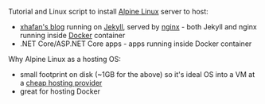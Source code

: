 Tutorial and Linux script to install [Alpine Linux](https://alpinelinux.org/) server to host:  

* [xhafan's blog](https://github.com/xhafan/blog) running on [Jekyll](https://github.com/jekyll/jekyll), served by [nginx](https://nginx.org/en/) - both Jekyll and nginx running inside [Docker](https://www.docker.com) container
* .NET Core/ASP.NET Core apps - apps running inside Docker container

Why Alpine Linux as a hosting OS:
    
* small footprint on disk (~1GB for the above) so it's ideal OS into a VM at a [cheap hosting provider](https://news.ycombinator.com/item?id=16407294)
* great for hosting Docker